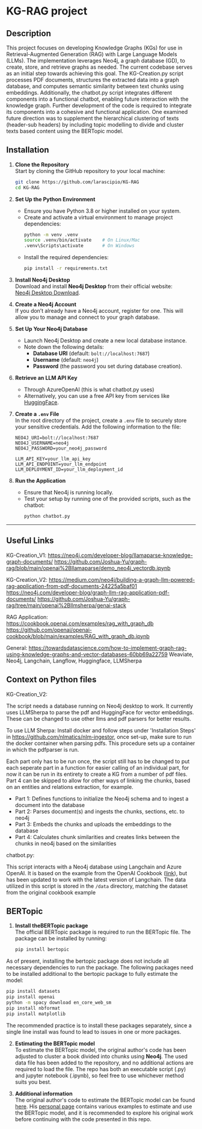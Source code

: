 # KG-RAG project
## Description
This project focuses on developing Knowledge Graphs (KGs) for use in Retrieval-Augmented Generation (RAG) with Large Language Models (LLMs). The implementation leverages Neo4j, a graph database (GD), to create, store, and retrieve graphs as needed. The current codebase serves as an initial step towards achieving this goal. The KG-Creation.py script processes PDF documents, structures the extracted data into a graph database, and computes semantic similarity between text chunks using embeddings. Additionally, the chatbot.py script integrates different components into a functional chatbot, enabling future interaction with the knowledge graph. Further development of the code is required to integrate its components into a cohesive and functional application. One examined future direction was to supplement the hierarchical clustering of texts (header-sub headers) by including topic modelling to divide and cluster texts based content using the BERTopic model.

## Installation

1. **Clone the Repository**  
   Start by cloning the GitHub repository to your local machine:  
   ```bash
   git clone https://github.com/larascipio/KG-RAG
   cd KG-RAG
   ```

2. **Set Up the Python Environment**  
   - Ensure you have Python 3.8 or higher installed on your system.  
   - Create and activate a virtual environment to manage project dependencies:
     ```bash
     python -m venv .venv
     source .venv/bin/activate    # On Linux/Mac
     .venv\Scripts\activate       # On Windows
     ```
   - Install the required dependencies:
     ```bash
     pip install -r requirements.txt
     ```

3. **Install Neo4j Desktop**  
   Download and install **Neo4j Desktop** from their official website:  
   [Neo4j Desktop Download](https://neo4j.com/download/).

4. **Create a Neo4j Account**  
   If you don’t already have a Neo4j account, register for one. This will allow you to manage and connect to your graph database.

5. **Set Up Your Neo4j Database**  
   - Launch Neo4j Desktop and create a new local database instance.  
   - Note down the following details:  
     - **Database URI** (default: `bolt://localhost:7687`)  
     - **Username** (default: `neo4j`)  
     - **Password** (the password you set during database creation).  

6. **Retrieve an LLM API Key**  
   - Through AzureOpenAI (this is what chatbot.py uses) 
   - Alternatively, you can use a free API key from services like [HuggingFace](https://huggingface.co/inference-api).

7. **Create a `.env` File**  
   In the root directory of the project, create a `.env` file to securely store your sensitive credentials. Add the following information to the file:
   ```env
   NEO4J_URI=bolt://localhost:7687
   NEO4J_USERNAME=neo4j
   NEO4J_PASSWORD=your_neo4j_password

   LLM_API_KEY=your_llm_api_key
   LLM_API_ENDPOINT=your_llm_endpoint
   LLM_DEPLOYMENT_ID=your_llm_deployment_id
   ```

8. **Run the Application**  
   - Ensure that Neo4j is running locally.  
   - Test your setup by running one of the provided scripts, such as the chatbot:
     ```bash
     python chatbot.py
     ```

---
## Useful Links
KG-Creation_V1:
https://neo4j.com/developer-blog/llamaparse-knowledge-graph-documents/
https://github.com/Joshua-Yu/graph-rag/blob/main/openai%2Bllamaparse/demo_neo4j_vectordb.ipynb

KG-Creation_V2:
https://medium.com/neo4j/building-a-graph-llm-powered-rag-application-from-pdf-documents-24225a5baf01
https://neo4j.com/developer-blog/graph-llm-rag-application-pdf-documents/
https://github.com/Joshua-Yu/graph-rag/tree/main/openai%2Bllmsherpa/genai-stack

RAG Application:
https://cookbook.openai.com/examples/rag_with_graph_db
https://github.com/openai/openai-cookbook/blob/main/examples/RAG_with_graph_db.ipynb

General:
https://towardsdatascience.com/how-to-implement-graph-rag-using-knowledge-graphs-and-vector-databases-60bb69a22759
Weaviate, Neo4j, Langchain, Langflow, Huggingface, LLMSherpa

## Context on Python files
KG-Creation_V2:

The script needs a database running on Neo4j desktop to work. It currently uses LLMSherpa to parse the pdf and HuggingFace for vector embeddings. These can be changed to use other llms and pdf parsers for better results. 

To use LLM Sherpa: Install docker and follow steps under 'Installation Steps' in https://github.com/nlmatics/nlm-ingestor, once set-up, make sure to run the docker container when parsing pdfs. This procedure sets up a container in which the pdfparser is run.

Each part only has to be run once, the script still has to be changed to put each seperate part in a function for easier calling of an individual part, for now it can be run in its entirety to create a KG from a number of pdf files. Part 4 can be skipped to allow for other ways of linking the chunks, based on an entities and relations extraction, for example.
- Part 1: Defines functions to initialize the Neo4j schema and to ingest a document into the database
- Part 2: Parses document(s) and ingests the chunks, sections, etc. to neo4j
- Part 3: Embeds the chunks and uploads the embeddings to the database
- Part 4: Calculates chunk similarities and creates links between the chunks in neo4j based on the similarities

chatbot.py:

This script interacts with a Neo4j database using Langchain and Azure OpenAI. It is based on the example from the OpenAI Cookbook ([link](https://cookbook.openai.com/examples/rag_with_graph_db)), but has been updated to work with the latest version of Langchain. The data utilized in this script is stored in the `/data` directory, matching the dataset from the original cookbook example

## BERTopic
1. **Install theBERTopic package**  
The official BERTopic package is required to run the BERTopic file. The package can be installed by running:

   ```bash
   pip install bertopic
   ```
   
As of present, installing the bertopic package does not include all necessary dependencies to run the package. The following packages need to be installed additional to the bertopic package to fully estimate the model:

   ```bash
   pip install datasets
   pip install openai
   python -m spacy download en_core_web_sm
   pip install nbformat
   pip install matplotlib
   ```

The recommended practice is to install these packages separately, since a single line install was found to lead to issues in one or more packages.

2. **Estimating the BERTopic model**  
To estimate the BERTopic model, the original author's code has been adjusted to cluster a book divided into chunks using **Neo4j**. The used data file has been added to the repository, and no additional actions are required to load the file. The repo has both an executable script (.py) and jupyter notebook (.ipynb), so feel free to use whichever method suits you best.

3. **Additional information**  
The original author's code to estimate the BERTopic model can be found [here](https://maartengr.github.io/BERTopic/getting_started/best_practices/best_practices.html). His [personal page](https://maartengr.github.io/BERTopic/index.html) contains various examples to estimate and use the BERTopic model, and it is recommended to explore his original work before continuing with the code presented in this repo. 


